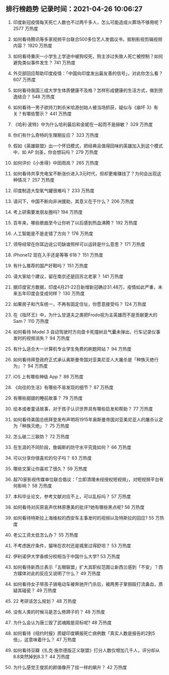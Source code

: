 
## 排行榜趋势 记录时间：2021-04-26 10:06:27
  
  1. 印度新冠疫情每天死亡人数也不过两千多人，怎么可能造成火葬场不够用呢？ 2577 万热度
    
  2. 如何看待腾讯等多家视频平台联合500多位艺人发倡议书，抵制影视剪辑视频内容？ 1920 万热度
    
  3. 如何看待重庆一小学生上学途中被狗咬死，狗主涉过失致人死亡被控制？如何避免类似事件发生？ 741 万热度
    
  4. 外交部回应帮助印度疫情：「中国向印度发出最友善的信号」，对此你怎么看？ 607 万热度
    
  5. 如何看待我国三成大学生体质健康不及格？怎样形成健康的生活方式，做到劳逸结合？ 548 万热度
    
  6. 如何看待一男子欲持刀刺杀米哈游创始人被当场抓获，疑似与《崩坏 3》有关？有哪些警示？ 441 万热度
    
  7. 《哈利·波特》中为什么哈利最后和金妮在一起而不是赫敏？ 329 万热度
    
  8. 你们有什么奇特的生理期反应？ 323 万热度
    
  9. 假如《英雄联盟》出一个怀旧模式，把经典且值得回味的英雄加入到这个模式中，如 AP 剑圣，你会想玩吗？ 279 万热度
    
  10. 如何评价《小舍得》中田雨岚？ 265 万热度
    
  11. 如何看待共享充电宝不断涨价进入3元时代，但却更难赚钱了？为何会出现这种情况？ 257 万热度
    
  12. 印度制造大型氧气罐很难吗？ 233 万热度
    
  13. 请问下，中国不断向非洲援助，其意义在于什么？ 206 万热度
    
  14. 考上研需要发朋友圈吗? 194 万热度
    
  15. 百年来，哪些歌曲至今让你听了以后感到热血沸腾？ 192 万热度
    
  16. 人工智能是不是走错了方向？ 176 万热度
    
  17. 领导经常在你耳边说公司缺谁照样可以运转是什么意思？ 171 万热度
    
  18. iPhone12 现在入手还是等等 618？ 151 万热度
    
  19. 有什么推荐的国产好鞋吗？ 151 万热度
    
  20. 请大家给个建议，留在南京还是回苏北老家？ 141 万热度
    
  21. 据印度官方数据，印度4月21-22日新增新冠确诊31.48万，疫情如此严重，未来五年印度会变成何样？ 130 万热度
    
  22. 如果房子和汽车统一，不再有固定住址，你愿意接受吗？ 124 万热度
    
  23. 在《指环王》中，为什么甘道夫之类把Frodo视为主英雄而不是贡献更大的Sam？ 110 万热度
    
  24. 如何看待 Model 3 自动驾驶时方向盘卡死撞树且气囊未弹出，行车记录仪事发时的视频消失？ 94 万热度
    
  25. 有什么适合大一计算机专业学生免费的刷题网站？ 94 万热度
    
  26. 如何看待拜登政府正式承认奥斯曼帝国对亚美尼亚人大屠杀是「种族灭绝行为」？ 94 万热度
    
  27. iOS 上有哪些神级 App？ 88 万热度
    
  28. 《向往的生活》有哪些不易发现的细节？ 87 万热度
    
  29. 有哪些甜甜的睡前故事？ 79 万热度
    
  30. 绘本或者童话故事，对于孩子认识世界具有哪些启发和帮助？ 77 万热度
    
  31. 如何看待美国总统拜登发布声明将1915年奥斯曼帝国对亚美尼亚人的屠杀认定为「种族灭绝」？ 75 万热度
    
  32. 怎么破二三联防？ 72 万热度
    
  33. 在生涯的不同阶段，詹姆斯的防守水平究竟如何？ 66 万热度
    
  34. 可以分享你很喜欢的句子吗？ 63 万热度
    
  35. 哪些文案让你喜欢了很久？ 59 万热度
    
  36. 超70家影视传媒单位联合倡议：「立即清理未经授权短视频」，对短视频平台有何影响？ 58 万热度
    
  37. 本科毕业论文，参考文献对应不上，可以乱标吗？ 57 万热度
    
  38. 如何看待对灰原哀声优林原惠美的批评?她有哪些黑点呢? 56 万热度
    
  39. 如何看待特斯拉上海维权的西安车主事发时的视频以及特斯拉的回应? 55 万热度
    
  40. 老公工资太低怎么办？ 55 万热度
    
  41. 不考虑医疗条件，猫咪在农村还是城里过得舒坦？ 53 万热度
    
  42. 伊利诺伊大学香槟分校相当于中国什么大学? 53 万热度
    
  43. 如何看待新西兰表示「五眼联盟」扩大其职权范围让新西兰感到「不安」？西方媒体对此的反应又说明了什么？ 49 万热度
    
  44. 如何看待女子带孩子骑电动车被奔驰开门杀后，被两男子掌掴殴打流鼻血，质疑其碰瓷？ 49 万热度
    
  45. 22 考研该怎么规划？ 48 万热度
    
  46. 没有人类的时候马是怎么修蹄子的？ 48 万热度
    
  47. 为什么会认为唐三毁了武魂殿是双标呢? 48 万热度
    
  48. 如何看待《纽约时报》质疑印度瞒报死亡病例数「真实人数是报告的2到5倍」，这意味着什么？ 47 万热度
    
  49. 如何看待豆瓣《扎克·施奈德版正义联盟》打分人数仅增加几千人，评分却从8.8突然掉到8.3？ 44 万热度
    
  50. 为什么感觉王俊凯的颜值像开了挂一样的飙升？ 42 万热度
    